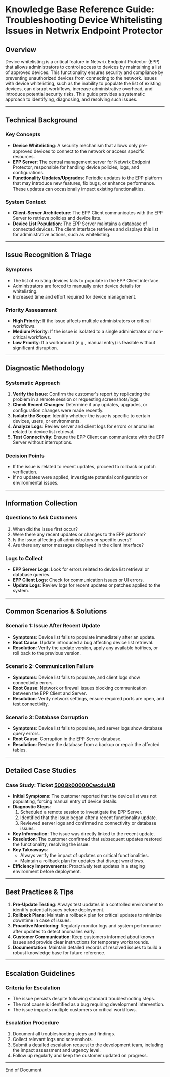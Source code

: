 # Knowledge Base Reference Guide: Troubleshooting Device Whitelisting Issues in Netwrix Endpoint Protector

## Overview

Device whitelisting is a critical feature in Netwrix Endpoint Protector (EPP) that allows administrators to control access to devices by maintaining a list of approved devices. This functionality ensures security and compliance by preventing unauthorized devices from connecting to the network. Issues with device whitelisting, such as the inability to populate the list of existing devices, can disrupt workflows, increase administrative overhead, and introduce potential security risks. This guide provides a systematic approach to identifying, diagnosing, and resolving such issues.

---

## Technical Background

### Key Concepts
- **Device Whitelisting**: A security mechanism that allows only pre-approved devices to connect to the network or access specific resources.
- **EPP Server**: The central management server for Netwrix Endpoint Protector, responsible for handling device policies, logs, and configurations.
- **Functionality Updates/Upgrades**: Periodic updates to the EPP platform that may introduce new features, fix bugs, or enhance performance. These updates can occasionally impact existing functionalities.

### System Context
- **Client-Server Architecture**: The EPP Client communicates with the EPP Server to retrieve policies and device lists.
- **Device List Population**: The EPP Server maintains a database of connected devices. The client interface retrieves and displays this list for administrative actions, such as whitelisting.

---

## Issue Recognition & Triage

### Symptoms
- The list of existing devices fails to populate in the EPP Client interface.
- Administrators are forced to manually enter device details for whitelisting.
- Increased time and effort required for device management.

### Priority Assessment
- **High Priority**: If the issue affects multiple administrators or critical workflows.
- **Medium Priority**: If the issue is isolated to a single administrator or non-critical workflows.
- **Low Priority**: If a workaround (e.g., manual entry) is feasible without significant disruption.

---

## Diagnostic Methodology

### Systematic Approach
1. **Verify the Issue**: Confirm the customer's report by replicating the problem in a remote session or requesting screenshots/logs.
2. **Check Recent Changes**: Determine if any updates, upgrades, or configuration changes were made recently.
3. **Isolate the Scope**: Identify whether the issue is specific to certain devices, users, or environments.
4. **Analyze Logs**: Review server and client logs for errors or anomalies related to device list retrieval.
5. **Test Connectivity**: Ensure the EPP Client can communicate with the EPP Server without interruptions.

### Decision Points
- If the issue is related to recent updates, proceed to rollback or patch verification.
- If no updates were applied, investigate potential configuration or environmental issues.

---

## Information Collection

### Questions to Ask Customers
1. When did the issue first occur?
2. Were there any recent updates or changes to the EPP platform?
3. Is the issue affecting all administrators or specific users?
4. Are there any error messages displayed in the client interface?

### Logs to Collect
- **EPP Server Logs**: Look for errors related to device list retrieval or database queries.
- **EPP Client Logs**: Check for communication issues or UI errors.
- **Update Logs**: Review logs for recent updates or patches applied to the system.

---

## Common Scenarios & Solutions

### Scenario 1: Issue After Recent Update
- **Symptoms**: Device list fails to populate immediately after an update.
- **Root Cause**: Update introduced a bug affecting device list retrieval.
- **Resolution**: Verify the update version, apply any available hotfixes, or roll back to the previous version.

### Scenario 2: Communication Failure
- **Symptoms**: Device list fails to populate, and client logs show connectivity errors.
- **Root Cause**: Network or firewall issues blocking communication between the EPP Client and Server.
- **Resolution**: Verify network settings, ensure required ports are open, and test connectivity.

### Scenario 3: Database Corruption
- **Symptoms**: Device list fails to populate, and server logs show database query errors.
- **Root Cause**: Corruption in the EPP Server database.
- **Resolution**: Restore the database from a backup or repair the affected tables.

---

## Detailed Case Studies

### Case Study: Ticket [500Qk00000CwcduIAB](https://nwxcorp.lightning.force.com/lightning/r/Case/500Qk00000CwcduIAB/view)
- **Initial Symptoms**: The customer reported that the device list was not populating, forcing manual entry of device details.
- **Diagnostic Steps**:
  1. Scheduled a remote session to investigate the EPP Server.
  2. Identified that the issue began after a recent functionality update.
  3. Reviewed server logs and confirmed no connectivity or database issues.
- **Key Information**: The issue was directly linked to the recent update.
- **Resolution**: The customer confirmed that subsequent updates restored the functionality, resolving the issue.
- **Key Takeaways**:
  - Always verify the impact of updates on critical functionalities.
  - Maintain a rollback plan for updates that disrupt workflows.
- **Efficiency Improvements**: Proactively test updates in a staging environment before deployment.

---

## Best Practices & Tips

1. **Pre-Update Testing**: Always test updates in a controlled environment to identify potential issues before deployment.
2. **Rollback Plans**: Maintain a rollback plan for critical updates to minimize downtime in case of issues.
3. **Proactive Monitoring**: Regularly monitor logs and system performance after updates to detect anomalies early.
4. **Customer Communication**: Keep customers informed about known issues and provide clear instructions for temporary workarounds.
5. **Documentation**: Maintain detailed records of resolved issues to build a robust knowledge base for future reference.

---

## Escalation Guidelines

### Criteria for Escalation
- The issue persists despite following standard troubleshooting steps.
- The root cause is identified as a bug requiring development intervention.
- The issue impacts multiple customers or critical workflows.

### Escalation Procedure
1. Document all troubleshooting steps and findings.
2. Collect relevant logs and screenshots.
3. Submit a detailed escalation request to the development team, including the impact assessment and urgency level.
4. Follow up regularly and keep the customer updated on progress.

--- 

End of Document